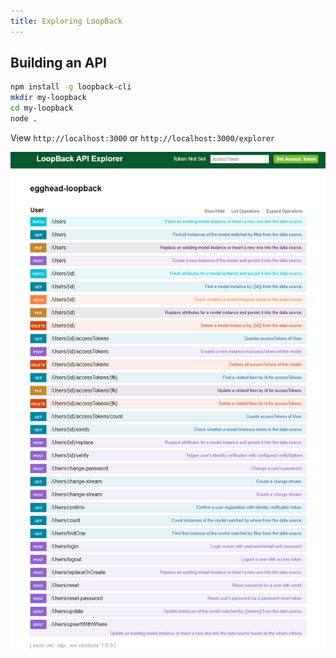```yaml
---
title: Exploring LoopBack
---
```


## Building an API

``` bash
npm install -g loopback-cli
mkdir my-loopback
cd my-loopback
node .
```

View ```http://localhost:3000``` or ```http://localhost:3000/explorer```

![](localhost-3000-explorer-.png)